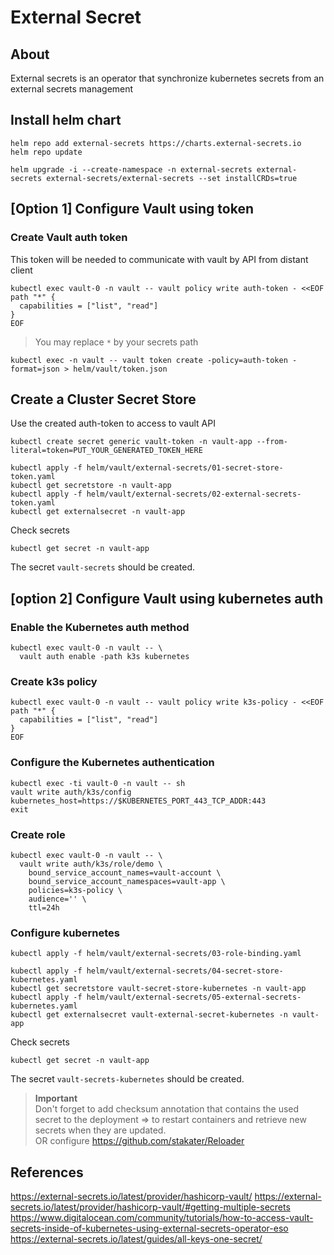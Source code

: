 # External Secret

## About

External secrets is an operator that synchronize kubernetes secrets from an external secrets management

## Install helm chart

```shell
helm repo add external-secrets https://charts.external-secrets.io
helm repo update
```

```shell
helm upgrade -i --create-namespace -n external-secrets external-secrets external-secrets/external-secrets --set installCRDs=true
```

## [Option 1] Configure Vault using token

### Create Vault auth token

This token will be needed to communicate with vault by API from distant client

```shell
kubectl exec vault-0 -n vault -- vault policy write auth-token - <<EOF
path "*" {
  capabilities = ["list", "read"]
}
EOF
```

> You may replace `*` by your secrets path

```shell
kubectl exec -n vault -- vault token create -policy=auth-token -format=json > helm/vault/token.json
```

## Create a Cluster Secret Store

Use the created auth-token to access to vault API

```shell
kubectl create secret generic vault-token -n vault-app --from-literal=token=PUT_YOUR_GENERATED_TOKEN_HERE
```

```shell
kubectl apply -f helm/vault/external-secrets/01-secret-store-token.yaml
kubectl get secretstore -n vault-app
kubectl apply -f helm/vault/external-secrets/02-external-secrets-token.yaml
kubectl get externalsecret -n vault-app
```

Check secrets

```shell
kubectl get secret -n vault-app
```

The secret `vault-secrets` should be created.

## [option 2] Configure Vault using kubernetes auth

### Enable the Kubernetes auth method

```shell
kubectl exec vault-0 -n vault -- \
  vault auth enable -path k3s kubernetes
```

### Create k3s policy

```shell
kubectl exec vault-0 -n vault -- vault policy write k3s-policy - <<EOF
path "*" {
  capabilities = ["list", "read"]
}
EOF
```

### Configure the Kubernetes authentication

```shell
kubectl exec -ti vault-0 -n vault -- sh
vault write auth/k3s/config kubernetes_host=https://$KUBERNETES_PORT_443_TCP_ADDR:443
exit
```

### Create role

```shell
kubectl exec vault-0 -n vault -- \
  vault write auth/k3s/role/demo \
    bound_service_account_names=vault-account \
    bound_service_account_namespaces=vault-app \
    policies=k3s-policy \
    audience='' \
    ttl=24h
```

### Configure kubernetes

```shell
kubectl apply -f helm/vault/external-secrets/03-role-binding.yaml
```

```shell
kubectl apply -f helm/vault/external-secrets/04-secret-store-kubernetes.yaml
kubectl get secretstore vault-secret-store-kubernetes -n vault-app
kubectl apply -f helm/vault/external-secrets/05-external-secrets-kubernetes.yaml
kubectl get externalsecret vault-external-secret-kubernetes -n vault-app
```

Check secrets

```shell
kubectl get secret -n vault-app
```

The secret `vault-secrets-kubernetes` should be created.

> **Important**<br>
> Don't forget to add checksum annotation that contains the used secret to the deployment => to restart containers and retrieve new secrets when they are updated.<br>
> OR configure <https://github.com/stakater/Reloader>

## References

<https://external-secrets.io/latest/provider/hashicorp-vault/>
<https://external-secrets.io/latest/provider/hashicorp-vault/#getting-multiple-secrets>
<https://www.digitalocean.com/community/tutorials/how-to-access-vault-secrets-inside-of-kubernetes-using-external-secrets-operator-eso>
<https://external-secrets.io/latest/guides/all-keys-one-secret/>
